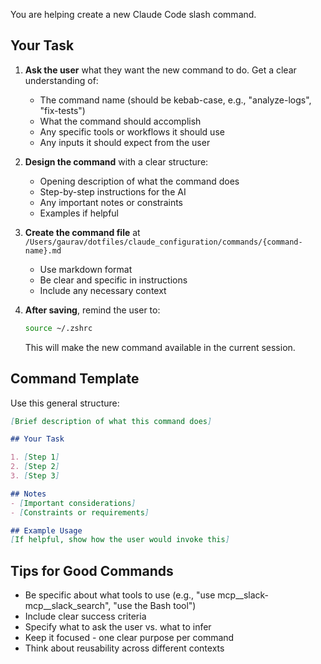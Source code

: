 You are helping create a new Claude Code slash command.

## Your Task

1. **Ask the user** what they want the new command to do. Get a clear understanding of:
   - The command name (should be kebab-case, e.g., "analyze-logs", "fix-tests")
   - What the command should accomplish
   - Any specific tools or workflows it should use
   - Any inputs it should expect from the user

2. **Design the command** with a clear structure:
   - Opening description of what the command does
   - Step-by-step instructions for the AI
   - Any important notes or constraints
   - Examples if helpful

3. **Create the command file** at `/Users/gaurav/dotfiles/claude_configuration/commands/{command-name}.md`
   - Use markdown format
   - Be clear and specific in instructions
   - Include any necessary context

4. **After saving**, remind the user to:
   ```bash
   source ~/.zshrc
   ```
   This will make the new command available in the current session.

## Command Template

Use this general structure:

```markdown
[Brief description of what this command does]

## Your Task

1. [Step 1]
2. [Step 2]
3. [Step 3]

## Notes
- [Important considerations]
- [Constraints or requirements]

## Example Usage
[If helpful, show how the user would invoke this]
```

## Tips for Good Commands

- Be specific about what tools to use (e.g., "use mcp__slack-mcp__slack_search", "use the Bash tool")
- Include clear success criteria
- Specify what to ask the user vs. what to infer
- Keep it focused - one clear purpose per command
- Think about reusability across different contexts
